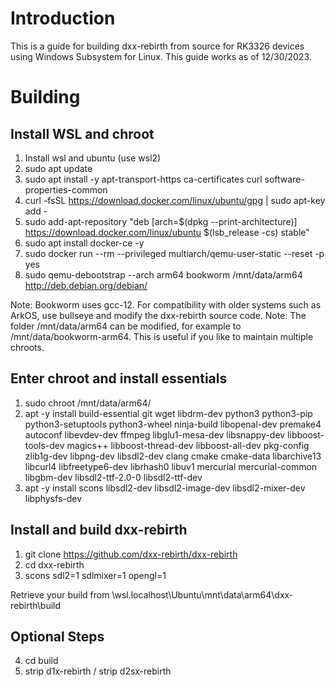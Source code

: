 # Introduction
This is a guide for building dxx-rebirth from source for RK3326 devices using Windows Subsystem for Linux. This guide works as of 12/30/2023.

# Building

## Install WSL and chroot
1. 	Install wsl and ubuntu (use wsl2)
2. 	sudo apt update
3.	sudo apt install -y apt-transport-https ca-certificates curl software-properties-common
4.	curl -fsSL https://download.docker.com/linux/ubuntu/gpg | sudo apt-key add -
5.	sudo add-apt-repository "deb [arch=$(dpkg --print-architecture)] https://download.docker.com/linux/ubuntu $(lsb_release -cs) stable"
6.	sudo apt install docker-ce -y
7.	sudo docker run --rm --privileged multiarch/qemu-user-static --reset -p yes
8.	sudo qemu-debootstrap --arch arm64 bookworm /mnt/data/arm64 http://deb.debian.org/debian/

Note: Bookworm uses gcc-12. For compatibility with older systems such as ArkOS, use bullseye and modify the dxx-rebirth source code.
Note: The folder /mnt/data/arm64 can be modified, for example to /mnt/data/bookworm-arm64. This is useful if you like to maintain multiple chroots.

## Enter chroot and install essentials
1. 	sudo chroot /mnt/data/arm64/
2. 	apt -y install build-essential git wget libdrm-dev python3 python3-pip python3-setuptools python3-wheel ninja-build libopenal-dev premake4 autoconf libevdev-dev ffmpeg libglu1-mesa-dev libsnappy-dev libboost-tools-dev magics++ libboost-thread-dev libboost-all-dev pkg-config zlib1g-dev libpng-dev libsdl2-dev clang cmake cmake-data libarchive13 libcurl4 libfreetype6-dev librhash0 libuv1 mercurial mercurial-common libgbm-dev libsdl2-ttf-2.0-0 libsdl2-ttf-dev
3. 	apt -y install scons libsdl2-dev libsdl2-image-dev libsdl2-mixer-dev libphysfs-dev

## Install and build dxx-rebirth
1. 	git clone https://github.com/dxx-rebirth/dxx-rebirth
2. 	cd dxx-rebirth
3. 	scons sdl2=1 sdlmixer=1 opengl=1

Retrieve your build from \\wsl.localhost\Ubuntu\mnt\data\arm64\dxx-rebirth\build

## Optional Steps
4. 	cd build
5. 	strip d1x-rebirth / strip d2sx-rebirth